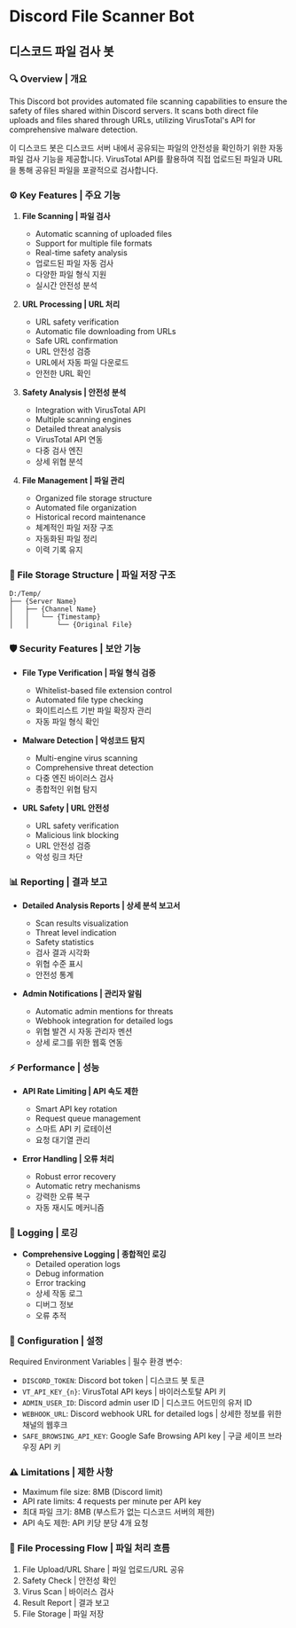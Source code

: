 # Discord File Scanner Bot
## 디스코드 파일 검사 봇

### 🔍 Overview | 개요
This Discord bot provides automated file scanning capabilities to ensure the safety of files shared within Discord servers. It scans both direct file uploads and files shared through URLs, utilizing VirusTotal's API for comprehensive malware detection.

이 디스코드 봇은 디스코드 서버 내에서 공유되는 파일의 안전성을 확인하기 위한 자동 파일 검사 기능을 제공합니다. VirusTotal API를 활용하여 직접 업로드된 파일과 URL을 통해 공유된 파일을 포괄적으로 검사합니다.

### ⚙️ Key Features | 주요 기능
1. **File Scanning | 파일 검사**
   - Automatic scanning of uploaded files
   - Support for multiple file formats
   - Real-time safety analysis
   - 업로드된 파일 자동 검사
   - 다양한 파일 형식 지원
   - 실시간 안전성 분석

2. **URL Processing | URL 처리**
   - URL safety verification
   - Automatic file downloading from URLs
   - Safe URL confirmation
   - URL 안전성 검증
   - URL에서 자동 파일 다운로드
   - 안전한 URL 확인

3. **Safety Analysis | 안전성 분석**
   - Integration with VirusTotal API
   - Multiple scanning engines
   - Detailed threat analysis
   - VirusTotal API 연동
   - 다중 검사 엔진
   - 상세 위협 분석

4. **File Management | 파일 관리**
   - Organized file storage structure
   - Automated file organization
   - Historical record maintenance
   - 체계적인 파일 저장 구조
   - 자동화된 파일 정리
   - 이력 기록 유지

### 💾 File Storage Structure | 파일 저장 구조
```
D:/Temp/
├── {Server Name}
│   ├── {Channel Name}
│   │   └── {Timestamp}
│   │       └── {Original File}
```

### 🛡️ Security Features | 보안 기능
- **File Type Verification | 파일 형식 검증**
  - Whitelist-based file extension control
  - Automated file type checking
  - 화이트리스트 기반 파일 확장자 관리
  - 자동 파일 형식 확인

- **Malware Detection | 악성코드 탐지**
  - Multi-engine virus scanning
  - Comprehensive threat detection
  - 다중 엔진 바이러스 검사
  - 종합적인 위협 탐지

- **URL Safety | URL 안전성**
  - URL safety verification
  - Malicious link blocking
  - URL 안전성 검증
  - 악성 링크 차단

### 📊 Reporting | 결과 보고
- **Detailed Analysis Reports | 상세 분석 보고서**
  - Scan results visualization
  - Threat level indication
  - Safety statistics
  - 검사 결과 시각화
  - 위협 수준 표시
  - 안전성 통계

- **Admin Notifications | 관리자 알림**
  - Automatic admin mentions for threats
  - Webhook integration for detailed logs
  - 위협 발견 시 자동 관리자 멘션
  - 상세 로그를 위한 웹훅 연동

### ⚡ Performance | 성능
- **API Rate Limiting | API 속도 제한**
  - Smart API key rotation
  - Request queue management
  - 스마트 API 키 로테이션
  - 요청 대기열 관리

- **Error Handling | 오류 처리**
  - Robust error recovery
  - Automatic retry mechanisms
  - 강력한 오류 복구
  - 자동 재시도 메커니즘

### 📝 Logging | 로깅
- **Comprehensive Logging | 종합적인 로깅**
  - Detailed operation logs
  - Debug information
  - Error tracking
  - 상세 작동 로그
  - 디버그 정보
  - 오류 추적

### 🔧 Configuration | 설정
Required Environment Variables | 필수 환경 변수:
- `DISCORD_TOKEN`: Discord bot token | 디스코드 봇 토큰
- `VT_API_KEY_{n}`: VirusTotal API keys | 바이러스토탈 API 키
- `ADMIN_USER_ID`: Discord admin user ID | 디스코드 어드민의 유저 ID
- `WEBHOOK_URL`: Discord webhook URL for detailed logs | 상세한 정보를 위한 채널의 웹후크
- `SAFE_BROWSING_API_KEY`: Google Safe Browsing API key | 구글 세이프 브라우징 API 키

### ⚠️ Limitations | 제한 사항
- Maximum file size: 8MB (Discord limit)
- API rate limits: 4 requests per minute per API key
- 최대 파일 크기: 8MB (부스트가 없는 디스코드 서버의 제한)
- API 속도 제한: API 키당 분당 4개 요청

### 🔄 File Processing Flow | 파일 처리 흐름
1. File Upload/URL Share | 파일 업로드/URL 공유
2. Safety Check | 안전성 확인
3. Virus Scan | 바이러스 검사
4. Result Report | 결과 보고
5. File Storage | 파일 저장